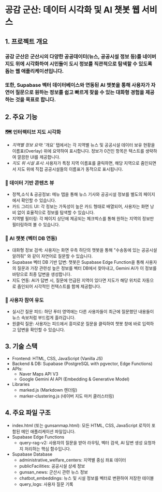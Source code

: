 # 공감 군산: 데이터 시각화 및 AI 챗봇 웹 서비스

## 1. 프로젝트 개요

### 공감 군산은 군산시의 다양한 공공데이터(뉴스, 공공시설 정보 등)를 네이버 지도 위에 시각화하여 시민들이 도시 정보를 직관적으로 탐색할 수 있도록 돕는 웹 애플리케이션입니다.
### 또한, Supabase 벡터 데이터베이스와 연동된 AI 챗봇을 통해 사용자가 자연어 질문으로 원하는 정보를 쉽고 빠르게 찾을 수 있는 대화형 경험을 제공하는 것을 목표로 합니다.

## 2. 주요 기능

### 🗺️ 인터랙티브 지도 시각화
- *지역별 정보 요약*: '개요' 탭에서는 각 지역별 뉴스 및 공공시설 데이터 보유 현황을 이름표(Overlay) 위에 요약하여 표시합니다. 정보가 0건인 항목은 텍스트를 생략하여 깔끔한 UI를 제공합니다.
- *지도 위 시설 표시*: 사용자가 특정 지역 이름표를 클릭하면, 해당 지역으로 줌인되면서 지도 위에 직접 공공시설들의 이름표가 동적으로 표시됩니다.

### 📰 데이터 기반 콘텐츠 뷰
- 정책,소식 & 공공정보: 메뉴 탭을 통해 뉴스 기사와 공공시설 정보를 별도의 페이지에서 확인할 수 있습니다.
- 카드 그리드 UI: 각 정보는 가독성이 높은 카드 형태로 배열되어, 사용자는 화면 낭비 없이 효율적으로 정보를 탐색할 수 있습니다.
- 지역별 필터링: 각 페이지 상단에 제공되는 체크박스를 통해 원하는 지역의 정보만 필터링하여 볼 수 있습니다.

### 🤖 AI 챗봇 (벡터 DB 연동)
- 대화형 정보 검색: 사용자는 화면 우측 하단의 챗봇을 통해 "수송동에 있는 공공시설 알려줘" 와 같이 자연어로 질문할 수 있습니다.
- Supabase 벡터 DB 기반 답변: 챗봇은 Supabase Edge Function을 통해 사용자의 질문과 가장 관련성 높은 정보를 벡터 DB에서 찾아내고, Gemini AI가 이 정보를 바탕으로 최종 답변을 생성합니다.
- 지도 연동: AI가 답변 시, 질문에 언급된 지역이 있다면 지도가 해당 위치로 자동으로 줌인되어 시각적인 컨텍스트를 함께 제공합니다.

### 💬 사용자 참여 유도
- 실시간 질문 피드: 하단 푸터 영역에는 다른 사용자들이 최근에 질문했던 내용들이 뉴스 속보처럼 부드럽게 흘러갑니다.
- 원클릭 질문: 사용자는 피드에서 흥미로운 질문을 클릭하여 챗봇 창에 바로 입력하고 답변을 확인할 수 있습니다.

## 3. 기술 스택
- Frontend: HTML, CSS, JavaScript (Vanilla JS)
- Backend & DB: Supabase (PostgreSQL with pgvector, Edge Functions)
- APIs:
  - Naver Maps API V3
  - Google Gemini AI API (Embedding & Generative Model)
- Libraries
  - marked.js (Markdown 렌더링)
  - marker-clustering.js (네이버 지도 마커 클러스터링)

## 4. 주요 파일 구조
- index.html (또는 gunsanmap.html): 모든 HTML, CSS, JavaScript 로직이 포함된 메인 애플리케이션 파일입니다.
- Supabase Edge Functions
  - query-rag-v2: 사용자의 질문을 받아 라우팅, 벡터 검색, AI 답변 생성 요청까지 처리하는 핵심 함수입니다.
- Supabase Database
  - administrative_welfare_centers: 지역별 중심 좌표 데이터
  - publicFacilities: 공공시설 상세 정보
  - gunsan_news: 군산시 관련 뉴스 정보
  - chatbot_embeddings: 뉴스 및 시설 정보를 벡터로 변환하여 저장한 테이블
  - query_logs: 사용자 질문 기록
